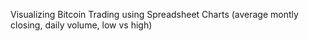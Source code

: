 Visualizing Bitcoin Trading using Spreadsheet Charts (average montly closing, daily volume, low vs high)
